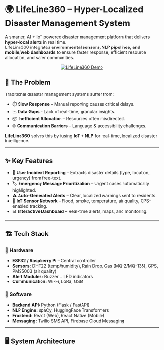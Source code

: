 # 🌍 LifeLine360 – Hyper-Localized Disaster Management System  

A smarter, AI + IoT powered disaster management platform that delivers **hyper-local alerts** in real time.  
LifeLine360 integrates **environmental sensors, NLP pipelines, and mobile/web dashboards** to ensure faster response, efficient resource allocation, and safer communities.  

<p align="center">
  <a href="https://lifeline360-lemon.vercel.app/" target="_blank">
    <img src="https://img.shields.io/badge/Live%20Demo-LifeLine360-FF416C?style=for-the-badge&logo=vercel&logoColor=white&labelColor=FF4B2B" alt="LifeLine360 Demo"/>
  </a>
</p>


## 🚨 The Problem  

Traditional disaster management systems suffer from:  
- ⏱️ **Slow Response** – Manual reporting causes critical delays.  
- 📉 **Data Gaps** – Lack of real-time, granular insights.  
- 📦 **Inefficient Allocation** – Resources often misdirected.  
- 🌐 **Communication Barriers** – Language & accessibility challenges.  

**LifeLine360** solves this by fusing **IoT + NLP** for real-time, localized disaster intelligence.  

---

## ✨ Key Features  

- 📢 **User Incident Reporting** – Extracts disaster details (type, location, urgency) from free-text.  
- 🏷️ **Emergency Message Prioritization** – Urgent cases automatically highlighted.  
- ⚠️ **Auto-Generated Alerts** – Clear, localized warnings sent to residents.  
- 📡 **IoT Sensor Network** – Flood, smoke, temperature, air quality, GPS-enabled tracking.  
- 📊 **Interactive Dashboard** – Real-time alerts, maps, and monitoring.  

---

## 🏗️ Tech Stack  

### 🔹 Hardware  
- **ESP32 / Raspberry Pi** – Central controller  
- **Sensors:** DHT22 (temp/humidity), Rain Drop, Gas (MQ-2/MQ-135), GPS, PMS5003 (air quality)  
- **Alert Modules:** Buzzer + LED indicators  
- **Communication:** Wi-Fi, LoRa, GSM  

### 🔹 Software  
- **Backend API:** Python (Flask / FastAPI)  
- **NLP Engine:** spaCy, HuggingFace Transformers  
- **Frontend:** React (Web), React Native (Mobile)  
- **Messaging:** Twilio SMS API, Firebase Cloud Messaging  

---

## 🖥️ System Architecture  

